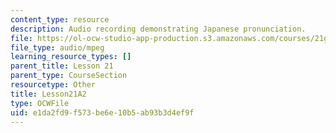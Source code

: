 ```yaml
---
content_type: resource
description: Audio recording demonstrating Japanese pronunciation.
file: https://ol-ocw-studio-app-production.s3.amazonaws.com/courses/21g-504-japanese-iv-spring-2009/e1da2fd9f573be6e10b5ab93b3d4ef9f_Lesson21A2.mp3
file_type: audio/mpeg
learning_resource_types: []
parent_title: Lesson 21
parent_type: CourseSection
resourcetype: Other
title: Lesson21A2
type: OCWFile
uid: e1da2fd9-f573-be6e-10b5-ab93b3d4ef9f
---
```

